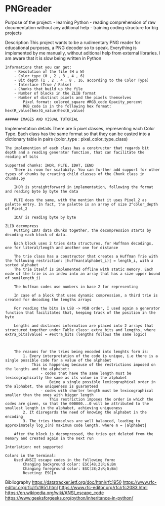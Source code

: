 # PNGreader

Purpose of the project:
    - learning Python
    - reading comprehension of raw documentation without any aditional help
    - training coding structure for big projects

Description
    This project wants to be a rudimentary PNG reader for educational purposes, a PNG decoder so to speak. Everything is implemented by me manually, without aditional help from external libraries. I am aware that it is slow being written in Python

    Informations that you can get:
        - Resolution of the file (H x W)
        - Color type (0 , 2 , 3 , 4 , 6)
        - Bit depth (1 , 2 , 4 , 8 , 16, according to the Color Type)
        - Interlace (True / False)
        - Chunks that build up the file
        - Number of blocks in the ZLIB format
        - Number of distinct pixels and the pixels themselves
            Pixel format: colored_square #RGB_code Opacity_percent
            RGB_code is in the following hex format: hex(R_value)hex(G_value)hex(B_value)
    
    ###### IMAGES AND VISUAL TUTORIAL

Implementation details
    There are 5 pixel classes, representing each Color Type. Each class has the same format so that they can be casted into a dictionary table in pairs (color_type : pixel_color_type_class)

    The implemention of each class has a constructor that regards bit depth and a reading generator function, that can facilitate the reading of bits

    Supported chunks: IHDR, PLTE, IDAT, IEND
        There is room for scalabity. You can further add support for other types of chunks by creating child classes of the Chunk class in chunks.py
        
        IHDR is straightforward in implementation, following the format and reading byte by byte the data

        PLTE does the same, with the mention that it uses Pixel_2 as palette entry. In fact, the palette is an array of size 2^color_depth of Pixel_2

        IDAT is reading byte by byte

    ZLIB decompress
        Putting IDAT data chunks together, the decompression starts by decoding each block of data.

        Each block uses 2 tries data structures, for Huffman decodings, one for literal/length and another one for distance
        
        The trie class has a constructor that creates a Huffman Trie with the following restriction: |huffman(alphabet_i)| = length_i, with a sorted alphabet
        The trie itself is implemented offline with static memory. Each node of the trie is an index into an array that has a size upper bound of sum(length_i)
        
        The huffman codes use numbers in base 2 for representing

        In case of a block that uses dynamic compression, a third trie is created for decoding the lengths arrays 

        For reading the bits in LSB -> MSB order, I used again a generator function that facilitates that, keeping track of the position in the byte

        Lengths and distances information are placed into 2 arrays that structured together under Table class: extra_bits and lengths, where extra_bits[value] = #extra_bits (lengths follows the same logic)



        The reasons for the tries being encoded into lenghts form is:
            1. Every interpretation of the code is unique, i.e there is a single possible code for a value of the alphabet
                This is happening because of the restrictions imposed on the lengths and the alphabet: 
                    - codes that have the same length must be lexicographically the same as its value in the alphabet
                        Being a single possible lexicographical order in the alphabet, the uniqueness is guaranteed
                    - codes with shorter length must be lexicographical smaller than the ones with bigger length
                        This restriction imposes the order in which the codes are given, so that the 000000...0 will be attributed to the smallest length in the alphabet, achieving uniqueness
            2. It disregards the need of knowing the alphabet in the encoding
            3. The tries themselves are well balanced, leading to approximately log_2(n) maximum code length, where n = |alphabet|

        After the block is decompressed, the tries get deleted from the memory and created again in the next run
   
    Interlation: not supported

    Colors in the terminal:
        Used ANSII escape codes in the following form: 
            Changing background color: ESC[48;2;R;G;Bm
            Changing foreground color: ESC[38;2;R;G;Bm]
            Reseting: ESC[m

Bibliography
    https://datatracker.ietf.org/doc/html/rfc1950
    https://www.rfc-editor.org/rfc/rfc1951.html 
    https://www.rfc-editor.org/rfc/rfc2083.html
    https://en.wikipedia.org/wiki/ANSI_escape_code   
    https://www.geeksforgeeks.org/python/inheritance-in-python/
